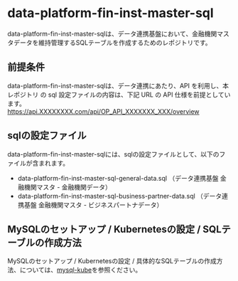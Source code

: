 # data-platform-fin-inst-master-sql
data-platform-fin-inst-master-sqlは、データ連携基盤において、金融機関マスタデータを維持管理するSQLテーブルを作成するためのレポジトリです。  

## 前提条件  
data-platform-fin-inst-master-sqlは、データ連携にあたり、API を利用し、本レポジトリ の sql 設定ファイルの内容は、下記 URL の API 仕様を前提としています。  
https://api.XXXXXXXX.com/api/OP_API_XXXXXXX_XXX/overview 

## sqlの設定ファイル  
data-platform-fin-inst-master-sqlには、sqlの設定ファイルとして、以下のファイルが含まれます。 

* data-platform-fin-inst-master-sql-general-data.sql （データ連携基盤 金融機関マスタ - 金融機関データ）
* data-platform-fin-inst-master-sql-business-partner-data.sql （データ連携基盤 金融機関マスタ - ビジネスパートナデータ）

## MySQLのセットアップ / Kubernetesの設定 / SQLテーブルの作成方法  
MySQLのセットアップ / Kubernetesの設定 / 具体的なSQLテーブルの作成方法、については、[mysql-kube](https://github.com/latonaio/mysql-kube)を参照ください。  
